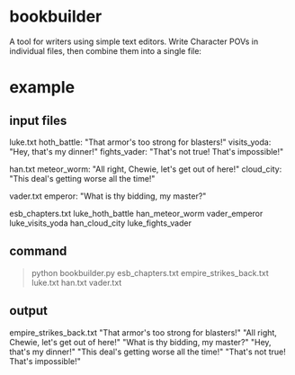 # bookbuilder

A tool for writers using simple text editors. Write Character POVs in individual files, then combine them into a single file:

# example

## input files
luke.txt
	hoth_battle: "That armor's too strong for blasters!"
	visits_yoda: "Hey, that's my dinner!"
	fights_vader: "That's not true! That's impossible!"

han.txt
	meteor_worm: "All right, Chewie, let's get out of here!"
	cloud_city: "This deal's getting worse all the time!"

vader.txt
	emperor: "What is thy bidding, my master?"

esb_chapters.txt
	luke_hoth_battle
	han_meteor_worm
	vader_emperor
	luke_visits_yoda
	han_cloud_city
	luke_fights_vader

## command
> python bookbuilder.py esb_chapters.txt empire_strikes_back.txt luke.txt han.txt vader.txt

## output

empire_strikes_back.txt
	"That armor's too strong for blasters!"
	"All right, Chewie, let's get out of here!"
	"What is thy bidding, my master?"
	"Hey, that's my dinner!"
	"This deal's getting worse all the time!"
	"That's not true! That's impossible!"
